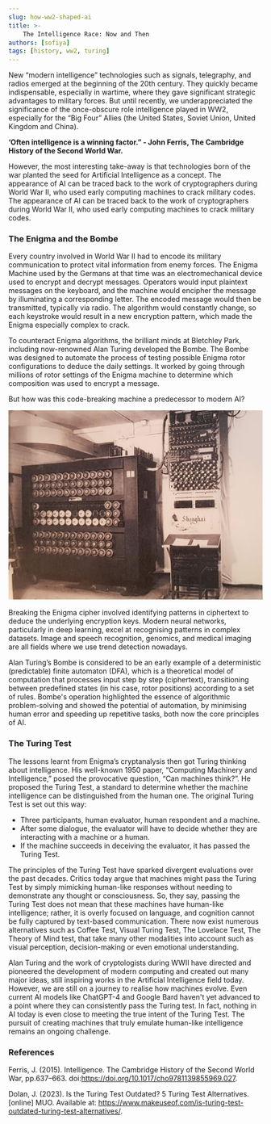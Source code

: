 ```yaml
---
slug: how-ww2-shaped-ai
title: >-
    The Intelligence Race: Now and Then
authors: [sofiya]
tags: [history, ww2, turing]
---
```

New “modern intelligence” technologies such as signals, telegraphy, and radios emerged at the beginning of the 20th century. They quickly became indispensable, especially in wartime, where they gave significant strategic advantages to military forces. But until recently, we underappreciated the significance of the once-obscure role intelligence played in WW2, especially for the “Big Four” Allies (the United States, Soviet Union, United Kingdom and China).

**‘Often intelligence is a winning factor.” - John Ferris, The Cambridge History of the Second World War.**

However, the most interesting take-away is that technologies born of the war planted the seed for Artificial Intelligence as a concept. The appearance of AI can be traced back to the work of cryptographers during World War II, who used early computing machines to crack military codes. The appearance of AI can be traced back to the work of cryptographers during World War II, who used early computing machines to crack military codes.

### The Enigma and the Bombe
Every country involved in World War II had to encode its military communication to protect vital information from enemy forces. The Enigma Machine used by the Germans at that time was an electromechanical device used to encrypt and decrypt messages. Operators would input plaintext messages on the keyboard, and the machine would encipher the message by illuminating a corresponding letter. The encoded message would then be transmitted, typically via radio. The algorithm would constantly change, so each keystroke would result in a new encryption pattern, which made the Enigma especially complex to crack. 

To counteract Enigma algorithms, the brilliant minds at Bletchley Park, including now-renowned Alan Turing developed the Bombe. The Bombe was designed to automate the process of testing possible Enigma rotor configurations to deduce the daily settings. It worked by going through millions of rotor settings of the Enigma machine to determine which composition was used to encrypt a message. 

But how was this code-breaking machine a predecessor to modern AI?

![The Enigma machine](/img/blog/history-of-ai-1.png)

Breaking the Enigma cipher involved identifying patterns in ciphertext to deduce the underlying encryption keys. Modern neural networks, particularly in deep learning, excel at recognising patterns in complex datasets. Image and speech recognition, genomics, and medical imaging are all fields where we use trend detection nowadays. 

Alan Turing’s Bombe is considered to be an early example of a deterministic (predictable) finite automaton (DFA), which is a theoretical model of computation that processes input step by step (ciphertext), transitioning between predefined states (in his case, rotor positions) according to a set of rules.  Bombe's operation highlighted the essence of algorithmic problem-solving and showed the potential of automation, by minimising human error and speeding up repetitive tasks, both now the core principles of AI.

### The Turing Test
The lessons learnt from Enigma’s cryptanalysis then got Turing thinking about intelligence. His well-known 1950 paper, “Computing Machinery and Intelligence,” posed the provocative question, “Can machines think?”. He proposed the Turing Test, a standard to determine whether the machine intelligence can be distinguished from the human one. The original Turing Test is set out this way:

- Three participants, human evaluator, human respondent and a machine.
- After some dialogue, the evaluator will have to decide whether they are interacting with a machine or a human. 
- If the machine succeeds in deceiving the evaluator, it has passed the Turing Test. 

The principles of the Turing Test have sparked divergent evaluations over the past decades. Critics today argue that machines might pass the Turing Test by simply mimicking human-like responses without needing to demonstrate any thought or consciousness. So, they say, passing the Turing Test does not mean that these machines have human-like intelligence; rather, it is overly focused on language, and cognition cannot be fully captured by text-based communication. There now exist numerous alternatives such as Coffee Test, Visual Turing Test, The Lovelace Test, The Theory of Mind test, that take many other modalities into account such as visual perception, decision-making or even emotional understanding.

Alan Turing and the work of cryptologists during WWII have directed and pioneered the development of modern computing and created out many major ideas, still inspiring works in the Artificial Intelligence field today. However, we are still on a journey to realise how machines evolve. Even current AI models like ChatGPT-4 and Google Bard haven't yet advanced to a point where they can consistently pass the Turing test. In fact, nothing in AI today is even close to meeting the true intent of the Turing Test. The pursuit of creating machines that truly emulate human-like intelligence remains an ongoing challenge.

### References
Ferris, J. (2015). Intelligence. The Cambridge History of the Second World War, pp.637–663. doi:https://doi.org/10.1017/cho9781139855969.027.

Dolan, J. (2023). Is the Turing Test Outdated? 5 Turing Test Alternatives. [online] MUO. Available at: https://www.makeuseof.com/is-turing-test-outdated-turing-test-alternatives/.